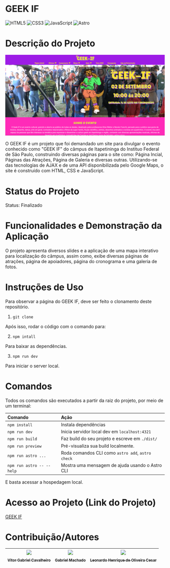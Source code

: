 # GEEK IF

![HTML5](https://img.shields.io/badge/html5-%23E34F26.svg?style=for-the-badge&logo=html5&logoColor=white)
![CSS3](https://img.shields.io/badge/css3-%231572B6.svg?style=for-the-badge&logo=css3&logoColor=white)
![JavaScript](https://img.shields.io/badge/javascript-%23323330.svg?style=for-the-badge&logo=javascript&logoColor=%23F7DF1E)
![Astro](https://img.shields.io/badge/astro-%232C2052.svg?style=for-the-badge&logo=astro&logoColor=white)

# Descrição do Projeto
![Landing Page Geek IF](./Landing-Page.png)


O GEEK IF é um projeto que foi demandado um site para divulgar o evento conhecido como "GEEK IF" do câmpus de Itapetininga do Instituo Federal de São Paulo, construindo diversas páginas para o site como: Página Incial, Páginas das Atrações, Página de Galeria e diversas outras. Utilizando-se das tecnologias de AJAX e de uma API disponibilizada pelo Google Maps, o site é construído com HTML, CSS e JavaScript.

# Status do Projeto
Status: Finalizado

# Funcionalidades e Demonstração da Aplicação
O projeto apresenta diversos slides e a aplicação de uma mapa interativo para localização do câmpus, assim como, exibe diversas páginas de atrações, página de apoiadores, página do cronograma e uma galeria de fotos.

# Instruções de Uso
Para observar a página do GEEK IF, deve ser feito o clonamento deste repositório.

1. `git clone`
   
Após isso, rodar o código com o comando para:

2. `npm intall`

Para baixar as dependências.

3. `npm run dev`

Para iniciar o server local.

# Comandos

Todos os comandos são executados a partir da raiz do projeto, por meio de um terminal:

| Comando                   | Ação                                             |
| :------------------------ | :----------------------------------------------- |
| `npm install`             | Instala dependências                             |
| `npm run dev`             | Inicia servidor local dev em `localhost:4321`    |
| `npm run build`           | Faz build do seu projeto e escreve em `./dist/`  |
| `npm run preview`         | Pré-visualiza sua build localmente.              |
| `npm run astro ...`       | Roda comandos CLI como `astro add`, `astro check`|
| `npm run astro -- --help` | Mostra uma mensagem de ajuda usando o Astro CLI  |

E basta acessar a hospedagem local.

# Acesso ao Projeto (Link do Projeto)
[GEEK IF](https://geekif.com.br/)

# Contribuição/Autores
| [<img loading="lazy" src="https://avatars.githubusercontent.com/u/126813410?v=4" width=115><br><sub>Vitor Gabriel Cavalheiro</sub>](https://github.com/Vitor-G-Cavalheiro) | [<img loading="lazy" src="https://avatars.githubusercontent.com/u/103156444?v=4" width=115><br><sub>Gabriel Machado</sub>](https://github.com/gabs1m) | [<img loading="lazy" src="https://avatars.githubusercontent.com/u/127048383?v=4" width=115><br><sub>Leonardo Henrique de Oliveira Cesar</sub>](https://github.com/Leo2828) |
| :---: | :---: | :---: |
